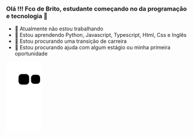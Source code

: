 ### Olá !!! Fco de Brito, estudante começando no da programação e tecnologia 👋

- 🔭 Atualmente não estou trabalhando
- 🌱 Estou aprendendo Python, Javascript, Typescript, Html, Css e Inglês
- 👯 Estou procurando uma transição de carreira
- 🤔 Estou procurando ajuda com algum estágio ou minha primeira oportunidade

![Snake animation](https://github.com/rafaballerini/rafaballerini/blob/output/github-contribution-grid-snake.svg)

